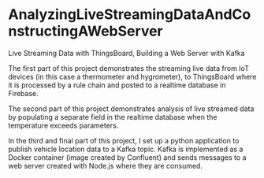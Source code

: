 # AnalyzingLiveStreamingDataAndConstructingAWebServer
Live Streaming Data with ThingsBoard, Building a Web Server with Kafka

The first part of this project demonstrates the streaming live data from IoT devices (in this case a thermometer and hygrometer), 
to ThingsBoard where it is processed by a rule chain and posted to a realtime database in Firebase. 

The second part of this project demonstrates analysis of live streamed data by populating a separate field in the realtime database when the temperature exceeds parameters. 

In the third and final part of this project, I set up a python application to publish vehicle location data to a Kafka topic. Kafka is implemented as a Docker container 
(image created by Confluent) and sends messages to a web server created with Node.js where they are consumed.
